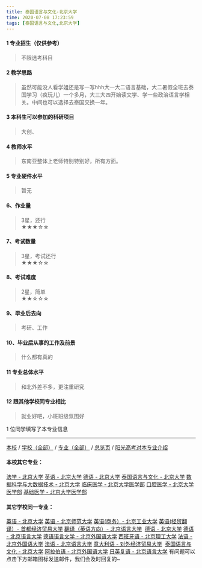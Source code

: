 ```yaml
---
title: 泰国语言与文化-北京大学
time: 2020-07-08 17:23:59
tags: [泰国语言与文化,北京大学]
---
```

#### 1 专业招生（仅供参考）  
> 不限选考科目 



#### 2 教学思路  
> 虽然可能没人看学姐还是写一写hhh大一大二语言基础，大二暑假全班去泰国学习（疯玩儿）一个多月，大三大四开始读文学、学一些政治语言学相关。中间也可以选择去泰国交换一年。



#### 3 本科生可以参加的科研项目  
>  大创、



#### 4 教师水平
> 东南亚整体上老师特别特别好，所有方面。



#### 5 专业硬件水平
> 暂无



#### 6、作业量
> 3星，还行  
★★★☆☆



#### 7、考试数量  
> 3星，考试还行   
★★★☆☆



#### 8、考试难度  
> 2星，简单  
★★☆☆☆



#### 9、毕业后去向  
> 考研、工作



#### 10、毕业后从事的工作及前景  
> 什么都有真的



#### 11 专业总体水平 
> 和北外差不多，更注重研究



####  12 跟其他学校同专业相比 
> 就业好吧，小班班级氛围好



1 位同学填写了本专业信息
***
[本校](https://univgo.github.io/2020/07/08/北京大学) / [学校（全部）](https://univgo.github.io/2020/07/09/学校汇总页) / [专业（全部）](https://univgo.github.io/2020/07/09/专业汇总页) / [总览页](https://univgo.github.io/2020/07/09/总览) / [阳光高考对本专业介绍](http://seas.sfl.pku.edu.cn/list.php?catid=33)
#### 本校其它专业：
[法学 - 北京大学](https://univgo.github.io/2020/07/08/法学%20-%20北京大学)
[英语 - 北京大学](https://univgo.github.io/2020/07/08/英语%20-%20北京大学)
[德语 - 北京大学](https://univgo.github.io/2020/07/08/德语%20-%20北京大学)
[泰国语言与文化 - 北京大学](https://univgo.github.io/2020/07/08/5f7866d1dab8)
[数据科学与大数据技术 - 北京大学](https://univgo.github.io/2020/07/08/数据科学与大数据技术%20-%20北京大学)
[临床医学 - 北京大学医学部](https://univgo.github.io/2020/07/08/临床医学%20-%20北京大学医学部)
[口腔医学 - 北京大学医学部](https://univgo.github.io/2020/07/08/ba5dd8a6a86a)
[基础医学 - 北京大学医学部](https://univgo.github.io/2020/07/08/基础医学%20-%20北京大学医学部)
#### 其它学校同一专业：
[英语 - 北京大学](https://univgo.github.io/2020/07/08/英语%20-%20北京大学)
[英语 - 北京师范大学](https://univgo.github.io/2020/07/08/英语%20-%20北京师范大学)
[英语(商务）- 北京工业大学](https://univgo.github.io/2020/07/08/英语（商务）-%20北京工业大学)
[英语(经贸翻译）- 首都经济贸易大学](https://univgo.github.io/2020/07/08/英语（经贸翻译）-%20首都经济贸易大学)
[翻译（英语方向）- 北京语言大学](https://univgo.github.io/2020/07/08/翻译（英语方向）%20-%20北京语言大学) 
[德语 - 北京大学](https://univgo.github.io/2020/07/08/德语%20-%20北京大学)
[德语 - 北京语言大学](https://univgo.github.io/2020/07/08/德语%20-%20北京语言大学)
[德语语言文学 - 北京外国语大学](https://univgo.github.io/2020/07/08/德语语言文学%20-%20北京外国语大学)
[西班牙语 - 北京理工大学](https://univgo.github.io/2020/07/08/西班牙语%20-%20北京理工大学)
[法语 - 北京外国语大学](https://univgo.github.io/2020/07/08/法语%20-%20北京外国语大学)
[法语 - 北京语言大学](https://univgo.github.io/2020/07/08/法语%20-%20北京语言大学)
[意大利语 - 对外经济贸易大学](https://univgo.github.io/2020/07/08/意大利语%20-%20对外经济贸易大学) 
[泰国语言与文化 - 北京大学](https://univgo.github.io/2020/07/08/5f7866d1dab8)
[阿拉伯语 - 北京外国语大学](https://univgo.github.io/2020/07/08/阿拉伯语%20-%20北京外国语大学)
[日英复语 - 北京语言大学](https://univgo.github.io/2020/07/08/日英复语%20-%20北京语言大学)
有问题可以点击下方邮箱图标发送邮件，我们会及时回复的~